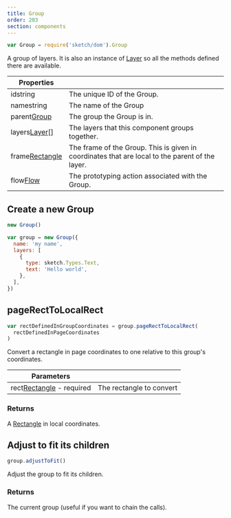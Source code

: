 ```yaml
---
title: Group
order: 203
section: components
---
```


```javascript
var Group = require('sketch/dom').Group
```

A group of layers. It is also an instance of [Layer](#layer) so all the methods defined there are available.

| Properties                                                 |                                                                                                 |
| ---------------------------------------------------------- | ----------------------------------------------------------------------------------------------- |
| id<span class="arg-type">string</span>                     | The unique ID of the Group.                                                                     |
| name<span class="arg-type">string</span>                   | The name of the Group                                                                           |
| parent<span class="arg-type">[Group](#group)</span>        | The group the Group is in.                                                                      |
| layers<span class="arg-type">[Layer](#layer)[]</span>      | The layers that this component groups together.                                                 |
| frame<span class="arg-type">[Rectangle](#rectangle)</span> | The frame of the Group. This is given in coordinates that are local to the parent of the layer. |
| flow<span class="arg-type">[Flow](#flow)</span>            | The prototyping action associated with the Group.                                               |

## Create a new Group

```javascript
new Group()
```

```javascript
var group = new Group({
  name: 'my name',
  layers: [
    {
      type: sketch.Types.Text,
      text: 'Hello world',
    },
  ],
})
```

## pageRectToLocalRect

```javascript
var rectDefinedInGroupCoordinates = group.pageRectToLocalRect(
  rectDefinedInPageCoordinates
)
```

Convert a rectangle in page coordinates to one relative to this group's coordinates.

| Parameters                                                           |                          |
| -------------------------------------------------------------------- | ------------------------ |
| rect<span class="arg-type">[Rectangle](#rectangle) - required</span> | The rectangle to convert |

### Returns

A [Rectangle](#rectangle) in local coordinates.

## Adjust to fit its children

```javascript
group.adjustToFit()
```

Adjust the group to fit its children.

### Returns

The current group (useful if you want to chain the calls).
